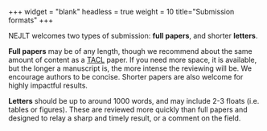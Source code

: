 +++
widget = "blank"
headless = true
weight = 10
title="Submission formats"
+++

NEJLT welcomes two types of submission: **full papers**, and shorter **letters**.

**Full papers** may be of any length, though we recommend about the same amount of content as a [TACL](https://transacl.org/index.php/tacl) paper. If you need more space, it is available, but the longer a manuscript is, the more intense the reviewing will be. We encourage authors to be concise. Shorter papers are also welcome for highly impactful results.

**Letters** should be up to around 1000 words, and may include 2-3 floats (i.e. tables or figures). These are reviewed more quickly than full papers and designed to relay a sharp and timely result, or a comment on the field.
